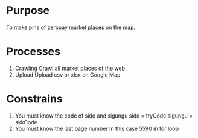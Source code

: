 # Purpose
To make pins of zeropay market places on the map.

# Processes
1. Crawling
Crawl all market places of the web
2. Upload
Upload csv or xlsx on Google Map

# Constrains
1. You must know the code of sido and sigungu
sido = tryCode
sigungu = skkCode
2. You must know the last page number
In this case 5590 in for loop
